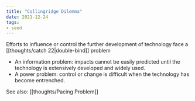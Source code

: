 ```yaml
---
title: "Collingridge Dilemma"
date: 2021-12-24
tags:
- seed
---
```


Efforts to influence or control the further development of technology face a [[thoughts/catch 22|double-bind]] problem
- An information problem: impacts cannot be easily predicted until the technology is extensively developed and widely used.
- A power problem: control or change is difficult when the technology has become entrenched.

See also: [[thoughts/Pacing Problem]]